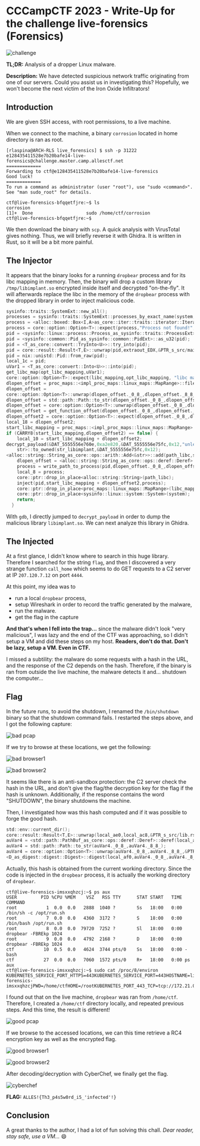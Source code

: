 # CCCampCTF 2023 - Write-Up for the challenge live-forensics (Forensics)

![challenge](./img/chall.png)

**TL;DR:** Analysis of a dropper Linux malware.

**Description:** We have detected suspicious network traffic originating from one of our servers. Could you assist us in investigating this? Hopefully, we won't become the next victim of the Iron Oxide Infiltrators!

## Introduction

We are given SSH access, with root permissions, to a live machine.

When we connect to the machine, a binary `corrosion` located in home directory is ran as root.

```
[rlaspina@ARCH-RLS live_forensics] $ ssh -p 31222 e128435411528e7b20bafe14-live-forensics@challenge.master.camp.allesctf.net
=============
Forwarding to ctf@e128435411528e7b20bafe14-live-forensics
Good luck!
=============
To run a command as administrator (user "root"), use "sudo <command>".
See "man sudo_root" for details.

ctf@live-forensics-bfqqetfjre:~$ ls
corrosion
[1]+  Done                    sudo /home/ctf/corrosion
ctf@live-forensics-bfqqetfjre:~$
```

We then download the binary with `scp`. A quick analysis with VirusTotal gives nothing. Thus, we will briefly reverse it with Ghidra. It is written in Rust, so it will be a bit more painful.

## The Injector

It appears that the binary looks for a running `dropbear` process and for its libc mapping in memory. Then, the binary will drop a custom library `/tmp/libimplant.so` encrypted inside itself and decrypted "on-the-fly". It will afterwards replace the libc in the memory of the `dropbear` process with the dropped library in order to inject malicious code.

```c
sysinfo::traits::SystemExt::new_all();
processes = sysinfo::traits::SystemExt::processes_by_exact_name(system,"dropbear",8);
process = <alloc::boxed::Box<I,A>as_core::iter::traits::iterator::Iterator>::next(processes);
process = core::option::Option<T>::expect(process,"Process not found!",0x12,&PTR_s_src/main.rs/libc.Cant_read_libc!_555556172bb8);
pid = <sysinfo::linux::process::Process_as_sysinfo::traits::ProcessExt>::pid(process);
pid = <sysinfo::common::Pid_as_sysinfo::common::PidExt>::as_u32(pid);
pid = <T_as_core::convert::TryInto<U>>::try_into(pid);
pid = core::result::Result<T,E>::unwrap(pid,extraout_EDX,&PTR_s_src/main.rs/libc.Cant_read_libc!_555556172bd0);
pid = nix::unistd::Pid::from_raw(pid);
local_1c = pid;
uVar1 = <T_as_core::convert::Into<U>>::into(pid);
get_libc_map(opt_libc_mapping,uVar1);
core::option::Option<T>::expect(libc_mapping,opt_libc_mapping, "libc map not found!",0x13,&PTR_s_src/main.rs/libc.Cant_read_libc!_555556172be8);
dlopen_offset = proc_maps::<impl_proc_maps::linux_maps::MapRange>::filename(libc_mapping);
dlopen_offset =
core::option::Option<T>::unwrap(dlopen_offset._0_8_,dlopen_offset._8_8_,&PTR_s_src/main.rs/libc.Cant_read_libc!_555556172c00);
dlopen_offset = std::path::Path::to_str(dlopen_offset._0_8_,dlopen_offset._8_8_);
dlopen_offset = core::option::Option<T>::unwrap(dlopen_offset._0_8_,dlopen_offset._8_8_,&PTR_s_src/main.rs/libc.Cant_read_libc!_555556172c18);
dlopen_offset = get_function_offset(dlopen_offset._0_8_,dlopen_offset._8_8_,"dlopen",6);
dlopen_offset2 = core::option::Option<T>::expect(dlopen_offset._0_8_,dlopen_offset._8_8_,"Function not found",0x12,&PTR_s_src/main.rs/libc.Cant_read_libc!_555556172c30);
local_18 = dlopen_offset2;
start_libc_mapping = proc_maps::<impl_proc_maps::linux_maps::MapRange>::start(libc_mapping);
if (CARRY8(start_libc_mapping,dlopen_offset2) == false) {
	local_10 = start_libc_mapping + dlopen_offset2;
decrypt_payload(&DAT_5555556e760e,0xa2e820,&DAT_5555556e75fc,0x12,"unleash_your_power");
	str>::to_owned(str_libimplant,&DAT_5555556e75fc,0x12);
<alloc::string::String_as_core::ops::arith::Add<&str>>::add(path_libc,str_libimplant,"",1);
    dlopen_offset = <alloc::string::String_as_core::ops::deref::Deref>::deref(path_libc);
    process = write_path_to_process(pid,dlopen_offset._0_8_,dlopen_offset._8_8_);
    local_8 = process;
    core::ptr::drop_in_place<alloc::string::String>(path_libc);
    inject(pid,start_libc_mapping + dlopen_offset2,process);
    core::ptr::drop_in_place<proc_maps::linux_maps::MapRange>(libc_mapping);
    core::ptr::drop_in_place<sysinfo::linux::system::System>(system);
    return;
  }
```

With `gdb`, I directly jumped to `decrypt_payload` in order to dump the malicious library `libimplant.so`. We can next analyze this library in Ghidra. 

## The Injected

At a first glance, I didn't know where to search in this huge library. Therefore I searched for the string `flag`, and then I discovered a very strange function `call_home` which seems to do GET requests to a C2 server at IP `207.120.7.12` on port `4444`.

At this point, my idea was to
- run a local `dropbear` process,
- setup Wireshark in order to record the traffic generated by the malware,
- run the malware.
- get the flag in the capture

**And that's when I fell into the trap...** since the malware didn't look "very malicious", I was lazy and the end of the CTF was approaching, so I didn't setup a VM and did these steps on my host.
**Readers, don't do that. Don't be lazy, setup a VM. Even in CTF.**

I missed a subtility: the malware do some requests with a hash in the URL, and the response of the C2 depends on the hash. Therefore, if the binary is ran from outside the live machine, the malware detects it and... shutdown the computer... 

## Flag

In the future runs, to avoid the shutdown, I renamed the `/bin/shutdown` binary so that the shutdown command fails. I restarted the steps above, and I got the following capture:

![bad pcap](./img/bad_pcap.png)

If we try to browse at these locations, we get the following:

![bad browser1](./img/bad_browser1.png)

![bad browser2](./img/bad_browser2.png)

It seems like there is an anti-sandbox protection: the C2 server check the hash in the URL, and don't give the flag/the decryption key for the flag if the hash is unknown. Additionally, if the response contains the word "SHUTDOWN", the binary shutdowns the machine.

Then, I investigated how was this hash computed and if it was possible to forge the good hash. 

```c
std::env::current_dir();
core::result::Result<T,E>::unwrap(local_ae0,local_ac8,&PTR_s_src/lib.rs/register_agent//get_e_002354a0);
auVar4 = <std::path::PathBuf_as_core::ops::deref::Deref>::deref(local_ae0);
auVar4 = std::path::Path::to_str(auVar4._0_8_,auVar4._8_8_);
auVar4 = core::option::Option<T>::unwrap(auVar4._0_8_,auVar4._8_8_,&PTR_s_src/lib.rs/register_agent//get_e_002354b8);
<D_as_digest::digest::Digest>::digest(local_af0,auVar4._0_8_,auVar4._8_8_);
```

Actually, this hash is obtained from the current working directory. Since the code is injected in the `dropbear` process, it is actually the working directory of `dropbear`.

```
ctf@live-forensics-imsxxqhzcj:~$ ps aux
USER         PID %CPU %MEM    VSZ   RSS TTY      STAT START   TIME COMMAND
root           1  0.0  0.0   2888  1040 ?        Ss   18:00   0:00 /bin/sh -c /opt/run.sh
root           7  0.0  0.0   4360  3172 ?        S    18:00   0:00 /bin/bash /opt/run.sh
root           8  0.0  0.0  79720  7252 ?        Sl   18:00   0:00 dropbear -FBREkp 1024
root           9  0.0  0.0   4792  2168 ?        D    18:00   0:00 dropbear -FBREkp 1024
ctf           10  0.5  0.0   4624  3744 pts/0    Ss   18:00   0:00 -bash
ctf           27  0.0  0.0   7060  1572 pts/0    R+   18:00   0:00 ps aux
ctf@live-forensics-imsxxqhzcj:~$ sudo cat /proc/8/environ
KUBERNETES_SERVICE_PORT_HTTPS=443KUBERNETES_SERVICE_PORT=443HOSTNAME=live-forensics-imsxxqhzcjPWD=/home/ctfHOME=/rootKUBERNETES_PORT_443_TCP=tcp://172.21.0.1:443SHLVL=1KUBERNETES_PORT_443_TCP_PROTO=tcpKUBERNETES_PORT_443_TCP_ADDR=172.21.0.1KUBERNETES_SERVICE_HOST=172.21.0.1KUBERNETES_PORT=tcp://172.21.0.1:443KUBERNETES_PORT_443_TCP_PORT=443PATH=/usr/local/sbin:/usr/local/bin:/usr/sbin:/usr/bin:/sbin:/bin_=/usr/sbin/dropbear
```

I found out that on the live machine, `dropbear` was ran from `/home/ctf`. Therefore, I created a `/home/ctf` directory locally, and repeated previous steps. And this time, the result is different!

![good pcap](./img/good_pcap.png)

If we browse to the accessed locations, we can this time retrieve a RC4 encryption key as well as the encrypted flag.

![good browser1](./img/good_browser1.png)

![good browser2](./img/good_browser2.png)

After decoding/decryption with CyberChef, we finally get the flag.

![cyberchef](./img/cyberchef.png)

**FLAG:** `ALLES!{Th3_p4s5w0rd_i5_'infected'!}`

## Conclusion

A great thanks to the author, I had a lot of fun solving this chall.
*Dear reader, stay safe, use a VM...* :smile:
